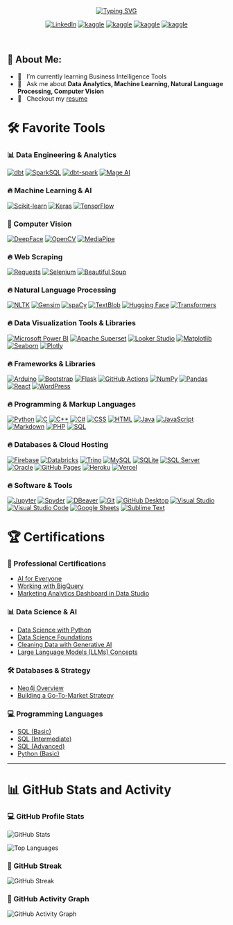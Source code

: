 <br/>
<br/>

<p align="center">
<a href="https://git.io/typing-svg"><img src="https://readme-typing-svg.demolab.com?font=Fira+Code&weight=500&size=21&pause=1000&color=C007F7&width=440&height=45&lines=Data+Science+Enthusiast+;Always+learning+new+things;Data+Analytics%2C+Machine+Learning;Natural+Language+Processing;Business+Intelligence;Product+Analytics%2C+Computer+Vision;Behavioural analysis" alt="Typing SVG" /></a>
</p>


<p align="center">
      <a href="https://linkedin.com/in/hanifa-elahi-98570a197/"><img alt="LinkedIn" src="https://img.shields.io/badge/linkedin-%230077B5.svg?style=for-the-badge&logo=linkedin&logoColor=white"></a>
      <a href="https://www.hackerrank.com/hanifa_elahi"><img alt="kaggle" src="https://img.shields.io/badge/-Hackerrank-2EC866?style=for-the-badge&logo=HackerRank&logoColor=white"></a>
      <a href="https://kaggle.com/hanifaelahi"><img alt="kaggle" src="https://img.shields.io/badge/Kaggle-4A154B?style=for-the-badge&logo=kaggle&logoColor=white"></a>
      <a href="https://fb.com/hanifa.elahi.18/"><img alt="kaggle" src="https://img.shields.io/badge/Facebook-%231877F2.svg?style=for-the-badge&logo=Facebook&logoColor=white"></a>
      <a href="https://replit.com/@HanifaElahi?path="><img alt="kaggle" src="https://img.shields.io/badge/Replit-%23F7A41D?style=for-the-badge&logo=Replit&logoColor=white"></a>
</p>

<br/>

## 🧐 About Me:

- 🌱 &nbsp; I’m currently learning Business Intelligence Tools
- 💬 &nbsp; Ask me about **Data Analytics, Machine Learning, Natural Language Processing, Computer Vision**
- 📝 &nbsp; Checkout my [resume](https://drive.google.com/file/d/1Z4oYJ1TcU3u6SA_lfAzfhPhhUOQqAgJH/view?usp=sharing)


# 🛠️ Favorite Tools  

### 📊 Data Engineering & Analytics  

<p>
  <a href="#"><img alt="dbt" src="https://img.shields.io/badge/dbt-FF471A.svg?logo=dbt&logoColor=white"></a>
  <a href="#"><img alt="SparkSQL" src="https://img.shields.io/badge/SparkSQL-FFCC00.svg?logo=apache-spark&logoColor=black"></a>
  <a href="#"><img alt="dbt-spark" src="https://img.shields.io/badge/dbt--spark-F25C54.svg?logo=dbt&logoColor=white"></a>
  <a href="#"><img alt="Mage AI" src="https://img.shields.io/badge/Mage%20AI-FF0066.svg?logoColor=white"></a>
</p>

### 🔥 Machine Learning & AI  
<p>
  <a href="#"><img alt="Scikit-learn" src="https://img.shields.io/badge/Scikit--learn-F7931E?logo=scikit-learn&logoColor=white"></a>
  <a href="#"><img alt="Keras" src="https://img.shields.io/badge/Keras-D00000?logo=Keras&logoColor=white"></a>
  <a href="#"><img alt="TensorFlow" src="https://img.shields.io/badge/TensorFlow-FF6F00?logo=TensorFlow&logoColor=white"></a>
</p>

### 🎯 Computer Vision  

<p align="left">
  <a href="#"><img alt="DeepFace" src="https://img.shields.io/badge/DeepFace-6A1B9A?style=for-the-badge&logoColor=white&labelColor=3E0B6A&padding=10"></a>
  <a href="#"><img alt="OpenCV" src="https://img.shields.io/badge/OpenCV-007ACC?style=for-the-badge&logo=opencv&logoColor=white&labelColor=004B8D&padding=10"></a>
  <a href="#"><img alt="MediaPipe" src="https://img.shields.io/badge/MediaPipe-FF5722?style=for-the-badge&logoColor=white&labelColor=C41C00&padding=10"></a>
</p>

### 🔥 Web Scraping  

<p align="left">
  <a href="#"><img alt="Requests" src="https://img.shields.io/badge/Requests-007ACC?logo=python&logoColor=white&style=for-the-badge"></a>
  <a href="#"><img alt="Selenium" src="https://img.shields.io/badge/Selenium-43B02A?logo=selenium&logoColor=white&style=for-the-badge"></a>
  <a href="#"><img alt="Beautiful Soup" src="https://img.shields.io/badge/BeautifulSoup-FFD43B?logo=python&logoColor=black&style=for-the-badge"></a>
</p>
  
### 🔥 Natural Language Processing  

<p align="left">
  <a href="#"><img alt="NLTK" src="https://img.shields.io/badge/NLTK-005A9C?logo=python&logoColor=white&style=for-the-badge"></a>
  <a href="#"><img alt="Gensim" src="https://img.shields.io/badge/Gensim-FFA500?logo=gensim&logoColor=white&style=for-the-badge"></a>
  <a href="#"><img alt="spaCy" src="https://img.shields.io/badge/spaCy-8A2BE2?logo=spaCy&logoColor=white&style=for-the-badge"></a>
  <a href="#"><img alt="TextBlob" src="https://img.shields.io/badge/TextBlob-FF1493?logo=python&logoColor=white&style=for-the-badge"></a>
  <a href="#"><img alt="Hugging Face" src="https://img.shields.io/badge/Hugging%20Face-FFCC00?logo=huggingface&logoColor=black&style=for-the-badge"></a>
  <a href="#"><img alt="Transformers" src="https://img.shields.io/badge/Transformers-4A90E2?logo=pytorch&logoColor=white&style=for-the-badge"></a>
</p>

### 🔥 Data Visualization Tools & Libraries

<p align="left">
  <a href="#"><img alt="Microsoft Power BI" src="https://img.shields.io/badge/Power%20BI-F2C811?logo=Power%20BI&logoColor=black&style=for-the-badge"></a>
  <a href="#"><img alt="Apache Superset" src="https://img.shields.io/badge/Apache%20Superset-AA007A?logo=apache&logoColor=white&style=for-the-badge"></a>
  <a href="#"><img alt="Looker Studio" src="https://img.shields.io/badge/Looker%20Studio-7D00FF?logo=looker&logoColor=white&style=for-the-badge"></a>
<!--   <a href="#"><img alt="Tableau" src="https://img.shields.io/badge/Tableau-E97627?logo=Tableau&logoColor=white&style=for-the-badge"></a> -->
  <a href="#"><img alt="Matplotlib" src="https://img.shields.io/badge/Matplotlib-298D46?logo=python&logoColor=white&style=for-the-badge"></a>
  <a href="#"><img alt="Seaborn" src="https://img.shields.io/badge/Seaborn-7D4698?logo=python&logoColor=white&style=for-the-badge"></a>
  <a href="#"><img alt="Plotly" src="https://img.shields.io/badge/Plotly-3F4F75?logo=plotly&logoColor=white&style=for-the-badge"></a>
</p>

### 🔥 Frameworks & Libraries

<p align="left">
  <a href="#"><img alt="Arduino" src="https://img.shields.io/badge/Arduino-00979D?logo=Arduino&logoColor=white&style=for-the-badge"></a>
  <a href="#"><img alt="Bootstrap" src="https://img.shields.io/badge/Bootstrap-7952B3?logo=bootstrap&logoColor=white&style=for-the-badge"></a>
  <a href="#"><img alt="Flask" src="https://img.shields.io/badge/Flask-000000?logo=flask&logoColor=white&style=for-the-badge"></a>
  <a href="#"><img alt="GitHub Actions" src="https://img.shields.io/badge/GitHub%20Actions-2671E5?logo=githubactions&logoColor=white&style=for-the-badge"></a>
  <a href="#"><img alt="NumPy" src="https://img.shields.io/badge/NumPy-013243?logo=numpy&logoColor=white&style=for-the-badge"></a>
  <a href="#"><img alt="Pandas" src="https://img.shields.io/badge/Pandas-150458?logo=pandas&logoColor=white&style=for-the-badge"></a>
  <a href="#"><img alt="React" src="https://img.shields.io/badge/React-20232A?logo=react&logoColor=61DAFB&style=for-the-badge"></a>
  <a href="#"><img alt="WordPress" src="https://img.shields.io/badge/WordPress-21759B?logo=wordpress&logoColor=white&style=for-the-badge"></a>
</p>

### 🔥 Programming & Markup Languages

<p align="left">
  <a href="#"><img alt="Python" src="https://img.shields.io/badge/Python-3776AB?logo=python&logoColor=white&style=for-the-badge"></a>
  <a href="#"><img alt="C" src="https://custom-icon-badges.demolab.com/badge/C-03599C?logo=c-in-hexagon&logoColor=white&style=for-the-badge"></a>
  <a href="#"><img alt="C++" src="https://custom-icon-badges.demolab.com/badge/C++-9C033A?logo=cpp2&logoColor=white&style=for-the-badge"></a>
  <a href="#"><img alt="C#" src="https://custom-icon-badges.demolab.com/badge/C%23-68217A?logo=cs2&logoColor=white&style=for-the-badge"></a>
  <a href="#"><img alt="CSS" src="https://img.shields.io/badge/CSS-1572B6?logo=css3&logoColor=white&style=for-the-badge"></a>
  <a href="#"><img alt="HTML" src="https://img.shields.io/badge/HTML-E34F26?logo=html5&logoColor=white&style=for-the-badge"></a>
  <a href="#"><img alt="Java" src="https://custom-icon-badges.demolab.com/badge/Java-007396?logo=java&logoColor=white&style=for-the-badge"></a>
  <a href="#"><img alt="JavaScript" src="https://img.shields.io/badge/JavaScript-F7DF1E?logo=javascript&logoColor=black&style=for-the-badge"></a>
  <a href="#"><img alt="Markdown" src="https://img.shields.io/badge/Markdown-000000?logo=markdown&logoColor=white&style=for-the-badge"></a>
  <a href="#"><img alt="PHP" src="https://img.shields.io/badge/PHP-777BB4?logo=php&logoColor=white&style=for-the-badge"></a>
  <a href="#"><img alt="SQL" src="https://custom-icon-badges.demolab.com/badge/SQL-025E8C?logo=database&logoColor=white&style=for-the-badge"></a>
</p>

### 🔥 Databases & Cloud Hosting  

<p align="left">
  <a href="#"><img alt="Firebase" src="https://img.shields.io/badge/Firebase-FFCA28?logo=firebase&logoColor=black&style=for-the-badge"></a> 
  <a href="#"><img alt="Databricks" src="https://img.shields.io/badge/Databricks-FF007A?logo=databricks&logoColor=white&style=for-the-badge"></a>
  <a href="#"><img alt="Trino" src="https://img.shields.io/badge/Trino-000080?logo=trino&logoColor=white&style=for-the-badge"></a>
  <a href="#"><img alt="MySQL" src="https://img.shields.io/badge/MySQL-005C84?logo=mysql&logoColor=white&style=for-the-badge"></a>
  <a href="#"><img alt="SQLite" src ="https://img.shields.io/badge/SQLite-07405E?logo=sqlite&logoColor=white&style=for-the-badge"></a>
  <a href="#"><img alt="SQL Server" src="https://img.shields.io/badge/SQL%20Server-CC2927?logo=microsoft%20sql%20server&logoColor=white&style=for-the-badge"></a>
  <a href="#"><img alt="Oracle" src ="https://img.shields.io/badge/Oracle-F00000?logo=oracle&logoColor=white&style=for-the-badge"></a>
  <a href="#"><img alt="GitHub Pages" src="https://img.shields.io/badge/GitHub%20Pages-327FC7?logo=github&logoColor=white&style=for-the-badge"></a>
  <a href="#"><img alt="Heroku" src="https://img.shields.io/badge/Heroku-430098?logo=heroku&logoColor=white&style=for-the-badge"></a>
  <a href="#"><img alt="Vercel" src="https://img.shields.io/badge/Vercel-000000?logo=vercel&logoColor=white&style=for-the-badge"></a>
</p>

  
### 🔥 Software & Tools  

<p align="left">
  <a href="#"><img alt="Jupyter" src="https://img.shields.io/badge/Jupyter-F37626?logo=jupyter&logoColor=white&style=for-the-badge"></a>
  <a href="#"><img alt="Spyder" src="https://img.shields.io/badge/Spyder-9013FE?logo=spyder-ide&logoColor=white&style=for-the-badge"></a>
  <a href="#"><img alt="DBeaver" src="https://img.shields.io/badge/DBeaver-37256B?logo=dbeaver&logoColor=white&style=for-the-badge"></a>
  <a href="#"><img alt="Git" src="https://img.shields.io/badge/Git-F05033?logo=git&logoColor=white&style=for-the-badge"></a>
  <a href="#"><img alt="GitHub Desktop" src="https://img.shields.io/badge/GitHub%20Desktop-8034A9?logo=github&logoColor=white&style=for-the-badge"></a>
  <a href="#"><img alt="Visual Studio" src="https://img.shields.io/badge/Visual%20Studio-5C2D91?logo=visual-studio&logoColor=white&style=for-the-badge"></a>
  <a href="#"><img alt="Visual Studio Code" src="https://img.shields.io/badge/VS%20Code-0078d7?logo=visual-studio-code&logoColor=white&style=for-the-badge"></a>
  <a href="#"><img alt="Google Sheets" src="https://img.shields.io/badge/Google%20Sheets-34A853?logo=google-sheets&logoColor=white&style=for-the-badge"></a>
  <a href="#"><img alt="Sublime Text" src="https://img.shields.io/badge/Sublime%20Text-FF9800?logo=sublime-text&logoColor=black&style=for-the-badge"></a>
</p>


# 🏆 Certifications  

### 📜 Professional Certifications  
- [AI for Everyone](https://coursera.org/share/14973b60d5475ceb15b3e94cf742f73f)  
- [Working with BigQuery](https://coursera.org/share/c1e4635f269bc98d47c382a570c74871)  
- [Marketing Analytics Dashboard in Data Studio](https://www.coursera.org/account/accomplishments/verify/GGRYKD2V3XB3)  

### 📊 Data Science & AI  
- [Data Science with Python](https://github.com/HanifaElahi/Certificates/blob/main/Data%20Science%20with%20Python.pdf)  
- [Data Science Foundations](https://olympus.mygreatlearning.com/courses/13680/certificate)  
- [Cleaning Data with Generative AI](https://github.com/HanifaElahi/Certificates/blob/main/Cleaning%20Data%20with%20Generative%20AI.pdf)  
- [Large Language Models (LLMs) Concepts](https://github.com/HanifaElahi/Certificates/blob/main/Large%20Language%20Models%20(LLMs)%20Concepts%20certificate.pdf)  

### 🛠️ Databases & Strategy  
- [Neo4j Overview](https://github.com/HanifaElahi/Certificates/blob/main/neo4j_Certificate_1.pdf)  
- [Building a Go-To-Market Strategy](https://github.com/HanifaElahi/Certificates/blob/main/Building%20a%20Go-To-Market%20Strategy.pdf)  

### 💻 Programming Languages  
- [SQL (Basic)](https://www.hackerrank.com/certificates/6cbcdd3b0549)  
- [SQL (Intermediate)](https://www.hackerrank.com/certificates/f9ffaeb5dc17)
- [SQL (Advanced)](https://www.hackerrank.com/certificates/1fd42deaac89)
- [Python (Basic)](https://www.hackerrank.com/certificates/d6679de301f0)  

---

# 📊 GitHub Stats and Activity  

### 💻 GitHub Profile Stats  

![GitHub Stats](https://denvercoder1-github-readme-stats.vercel.app/api/?username=hanifaelahi&show_icons=true&include_all_commits=true&count_private=true&theme=react&hide_border=true&bg_color=1F222E&title_color=F85D7F&icon_color=F8D866&width=100%)  

![Top Languages](https://github-readme-stats.vercel.app/api/top-langs/?username=hanifaelahi&langs_count=8&layout=compact&theme=react&hide_border=true&bg_color=1F222E&title_color=F85D7F&icon_color=F8D866&width=100%)  

### 🚀 GitHub Streak  

![GitHub Streak](https://github-readme-streak-stats.herokuapp.com/?user=hanifaelahi&theme=react&hide_border=true&background=1F222E&ring=F85D7F&fire=F85D7F&currStreakLabel=F85D7F)  

### 📌 GitHub Activity Graph  

![GitHub Activity Graph](https://github-readme-activity-graph.vercel.app/graph?username=hanifaelahi&bg_color=1F222E&color=F8D866&line=F85D7F&point=FFFFFF&area=true&hide_border=true&width=100%)  
